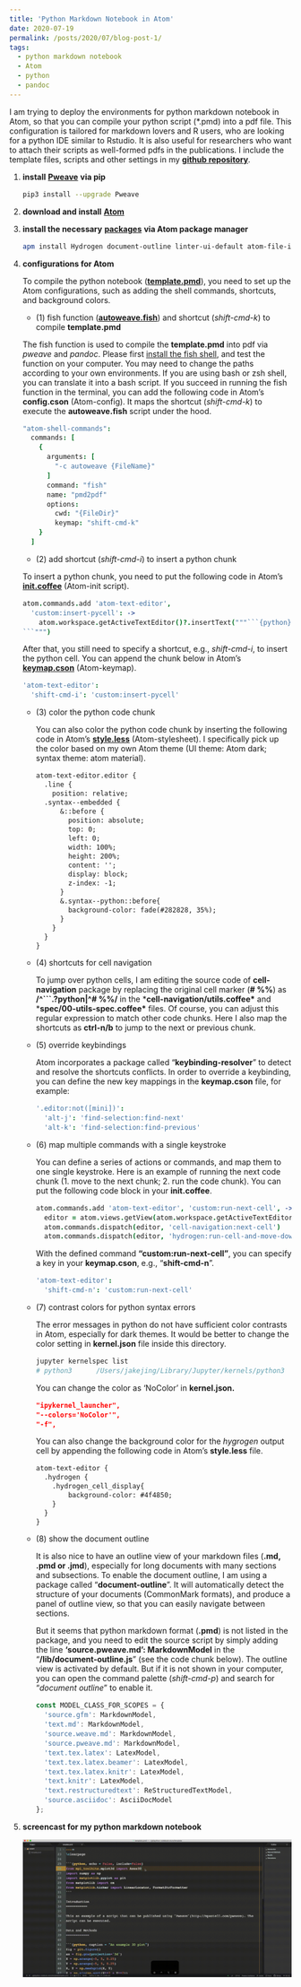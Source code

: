 ```yaml
---
title: 'Python Markdown Notebook in Atom'
date: 2020-07-19
permalink: /posts/2020/07/blog-post-1/
tags:
  - python markdown notebook
  - Atom
  - python
  - pandoc
---
```


I am trying to deploy the environments for python markdown notebook in Atom, so that you can compile your python script (*.pmd) into a pdf file. This configuration is tailored for markdown lovers and R users, who are looking for a python IDE similar to Rstudio. It is also useful for researchers who want to attach their scripts as well-formed pdfs in the publications. I include the template files, scripts and other settings in my [**github repository**](https://github.com/JakeJing/setup-atom-python).

1. **install** [**Pweave**](http://mpastell.com/pweave/) **via pip**

   ```bash
   pip3 install --upgrade Pweave
   ```

2. **download and install** [**Atom**](https://atom.io/)

3. **install the necessary** [**packages**](https://raw.githubusercontent.com/JakeJing/setup-atom-python/master/packages.txt) **via Atom package manager**

   ```bash
   apm install Hydrogen document-outline linter-ui-default atom-file-icons expand-region markdown-cell-highlight atom-html-preview expand-selection-to-quotes minimap atom-material-syntax find-selection platformio-ide-terminal atom-shell-commands hydrogen-cell-separator python-autopep8 autocomplete hydrogen-launcher python-debugger autocomplete-python hydrogen-python python-indent autocomplete-python-jedi intentions restart-atom brunel-syntax jvpr-dark-syntax simple-center-screen busy-signal kite cell-navigation language-weave default-language linter document-outline
   ```

4. **configurations for Atom**

   To compile the python notebook ([**template.pmd**](https://raw.githubusercontent.com/JakeJing/setup-atom-python/master/template/template.pmd)), you need to set up the Atom configurations, such as adding the shell commands, shortcuts, and background colors.

   - (1) fish function ([**autoweave.fish**](https://raw.githubusercontent.com/JakeJing/setup-atom-python/master/functions/autoweave.fish)) and shortcut (*shift-cmd-k*) to compile **template.pmd**

   The fish function is used to compile the **template.pmd** into pdf via *pweave* and *pandoc*. Please first [install the fish shell](https://medium.com/@jakenevergivesup/a-complete-tutorial-for-kitty-to-fish-with-vifm-6f9610276c33), and test the function on your computer. You may need to change the paths according to your own environments. If you are using bash or zsh shell, you can translate it into a bash script. If you succeed in running the fish function in the terminal, you can add the following code in Atom’s **config.cson** (Atom-config). It maps the shortcut (*shift-cmd-k*) to execute the **autoweave.fish** script under the hood.

   ```cson
   "atom-shell-commands":
     commands: [
       {
         arguments: [
           "-c autoweave {FileName}"
         ]
         command: "fish"
         name: "pmd2pdf"
         options:
           cwd: "{FileDir}"
           keymap: "shift-cmd-k"
       }
     ]
   ```

   - (2) add shortcut (*shift-cmd-i*) to insert a python chunk

   To insert a python chunk, you need to put the following code in Atom’s [**init.coffee**](https://raw.githubusercontent.com/JakeJing/setup-atom-python/master/atom-conf/init.coffee) (Atom-init script).

   ~~~coffeescript
   atom.commands.add 'atom-text-editor',
     'custom:insert-pycell': ->
       atom.workspace.getActiveTextEditor()?.insertText("""```{python}
   ```""")
   ~~~

   After that, you still need to specify a shortcut, e.g., *shift-cmd-i*, to insert the python cell. You can append the chunk below in Atom’s [**keymap.cson**](https://raw.githubusercontent.com/JakeJing/setup-atom-python/master/atom-conf/keymap.cson) (Atom-keymap).

   ```cson
   'atom-text-editor':
     'shift-cmd-i': 'custom:insert-pycell'
   ```

   - (3) color the python code chunk

     You can also color the python code chunk by inserting the following code in Atom’s [**style.less**](https://raw.githubusercontent.com/JakeJing/setup-atom-python/master/atom-conf/styles.less) (Atom-stylesheet). I specifically pick up the color based on my own Atom theme (UI theme: Atom dark; syntax theme: atom material).

     ```less
     atom-text-editor.editor {
       .line {
         position: relative;
       .syntax--embedded {
           &::before {
             position: absolute;
             top: 0;
             left: 0;
             width: 100%;
             height: 200%;
             content: '';
             display: block;
             z-index: -1;
           }
           &.syntax--python::before{
             background-color: fade(#282828, 35%);
           }
         }
       }
     }
     ```

   - (4) shortcuts for cell navigation

     To jump over python cells, I am editing the source code of **cell-navigation** package by replacing the original cell marker (**\# %%**) as **/^```.?python\|^# %%/** in the ***cell-navigation/utils.coffee\*** and ***spec/00-utils-spec.coffee\***​ files. Of course, you can adjust this regular expression to match other code chunks. Here I also map the shortcuts as **ctrl-n/b** to jump to the next or previous chunk.

   - (5) override keybindings

     Atom incorporates a package called “**keybinding-resolver**” to detect and resolve the shortcuts conflicts. In order to override a keybinding, you can define the new key mappings in the **keymap.cson** file, for example:

     ```cson
     '.editor:not([mini])':
       'alt-j': 'find-selection:find-next'
       'alt-k': 'find-selection:find-previous'
     ```

   - (6) map multiple commands with a single keystroke

     You can define a series of actions or commands, and map them to one single keystroke. Here is an example of running the next code chunk (1. move to the next chunk; 2. run the code chunk). You can put the following code block in your **init.coffee**.

     ```coffeescript
     atom.commands.add 'atom-text-editor', 'custom:run-next-cell', ->
       editor = atom.views.getView(atom.workspace.getActiveTextEditor())
       atom.commands.dispatch(editor, 'cell-navigation:next-cell')
       atom.commands.dispatch(editor, 'hydrogen:run-cell-and-move-down')
     ```

     With the defined command **“custom:run-next-cell”**, you can specify a key in your **keymap.cson**, e.g., “**shift-cmd-n**”.

     ```cson
     'atom-text-editor':
       'shift-cmd-n': 'custom:run-next-cell'
     ```

   - (7) contrast colors for python syntax errors

     The error messages in python do not have sufficient color contrasts in Atom, especially for dark themes. It would be better to change the color setting in **kernel.json** file inside this directory.

     ```bash
     jupyter kernelspec list
     # python3      /Users/jakejing/Library/Jupyter/kernels/python3
     ```

     You can change the color as ‘NoColor’ in **kernel.json.**

     ```json
     "ipykernel_launcher",
     "--colors='NoColor'",
     "-f",
     ```

     You can also change the background color for the *hygrogen* output cell by appending the following code in Atom’s **style.less** file.

     ```less
     atom-text-editor {
       .hydrogen {
         .hydrogen_cell_display{
             background-color: #4f4850;
         }
       }
     }
     ```

   - (8) show the document outline

     It is also nice to have an outline view of your markdown files (**.md, .pmd or .jmd**), especially for long documents with many sections and subsections. To enable the document outline, I am using a package called “**document-outline**”. It will automatically detect the structure of your documents (CommonMark formats), and produce a panel of outline view, so that you can easily navigate between sections.

     But it seems that python markdown format (**.pmd**) is not listed in the package, and you need to edit the source script by simply adding the line **‘source.pweave.md’: MarkdownModel** in the “**/lib/document-outline.js**” (see the code chunk below). The outline view is activated by default. But if it is not shown in your computer, you can open the command palette (*shift-cmd-p*) and search for “*document outline*” to enable it.

     ```javascript
     const MODEL_CLASS_FOR_SCOPES = {
       'source.gfm': MarkdownModel,
       'text.md': MarkdownModel,
       'source.weave.md': MarkdownModel,
       'source.pweave.md': MarkdownModel,
       'text.tex.latex': LatexModel,
       'text.tex.latex.beamer': LatexModel,
       'text.tex.latex.knitr': LatexModel,
       'text.knitr': LatexModel,
       'text.restructuredtext': ReStructuredTextModel,
       'source.asciidoc': AsciiDocModel
     };
     ```

5. **screencast for my python markdown notebook**

   ![screencast](https://raw.githubusercontent.com/JakeJing/jakejing.github.io/master/_posts/pics/test.gif)

<link rel="stylesheet" type="text/css" href="/assets/css/highlight_code.css" />
<script src="/assets/js/copy_button.js"></script>
